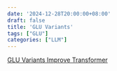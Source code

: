 ```yaml
---
date: '2024-12-28T20:00:00+08:00'
draft: false
title: 'GLU Variants'
tags: ["GLU"]
categories: ["LLM"]
---
```


[GLU Variants Improve Transformer](https://xves6ft58q.feishu.cn/docx/UUnmdD3k0ouQXOx84Inc2mmAnAf?from=from_copylink)
